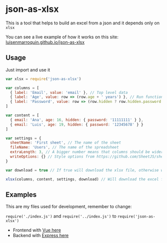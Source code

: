 # json-as-xlsx

This is a tool that helps to build an excel from a json and it depends only on `xlsx`

You can see a live example of how it works on this site: [luisenmarroquin.github.io/json-as-xlsx](https://luisenmarroquin.github.io/json-as-xlsx)

## Usage

Just import and use it

```js
var xlsx = require('json-as-xlsx')

var columns = [
  { label: 'Email', value: 'email' }, // Top level data
  { label: 'Age', value: row => (row.age + ' years') }, // Run functions
  { label: 'Password', value: row => (row.hidden ? row.hidden.password : '') }, // Deep props
]

var content = [
  { email: 'Ana', age: 16, hidden: { password: '11111111' } },
  { email: 'Luis', age: 19, hidden: { password: '12345678' } }
]

var settings = {
  sheetName: 'First sheet', // The name of the sheet
  fileName: 'Users', // The name of the spreadsheet
  extraLength: 3, // A bigger number means that columns should be wider
  writeOptions: {} // Style options from https://github.com/SheetJS/sheetjs#writing-options
}

var download = true // If true will download the xlsx file, otherwise will return a buffer

xlsx(columns, content, settings, download) // Will download the excel file
```

## Examples

This are my files used for development, remember to change:

`require('./index.js')` and `require('../index.js')` to `require('json-as-xlsx')`

* Frontend with [Vue here](https://github.com/LuisEnMarroquin/json-as-xlsx/blob/main/src/App.vue)
* Backend with [Express here](https://github.com/LuisEnMarroquin/json-as-xlsx/blob/main/server.js)

<!--

## Publish to NPM and create tag

Remember to change version number first

```shell
gac New commit # Git add and commit + message
npm login # Login to npm registry
yarn compile # TypeScript compile and uglify code
npm publish # Publish package to NPM
git tag -a -m "Published v1.1.7" v1.1.7 # Tag your release
git push --follow-tags # Push commit and tags
```

-->
